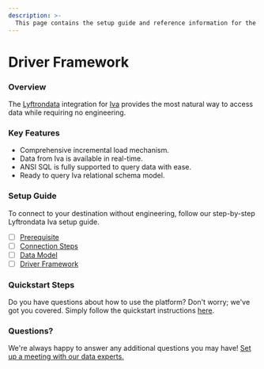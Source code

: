 ```yaml
---
description: >-
  This page contains the setup guide and reference information for the Iva source connector.
---
```


# Driver Framework

### Overview

The [Lyftrondata](https://www.lyftrondata.com/) integration for [Iva](None) provides the most natural way to access data while requiring no engineering.

### Key Features

* Comprehensive incremental load mechanism.
* Data from Iva is available in real-time.&#x20;
* ANSI SQL is fully supported to query data with ease.
* Ready to query Iva relational schema model.

### Setup Guide

To connect to your destination without engineering, follow our step-by-step Lyftrondata Iva setup guide.

* [ ] [Prerequisite](../prerequisite.md)
* [ ] [Connection Steps](../connection-steps.md)
* [ ] [Data Model](../data-model/erd.md)
* [ ] [Driver Framework](../driver-framework/)

### Quickstart Steps

Do you have questions about how to use the platform? Don't worry; we've got you covered. Simply follow the quickstart instructions [here](../driver-framework/README.md).

### Questions? <a href="#questions" id="questions"></a>

We're always happy to answer any additional questions you may have! [Set up a meeting with our data experts.](https://www.lyftrondata.com/book-a-meeting/)


